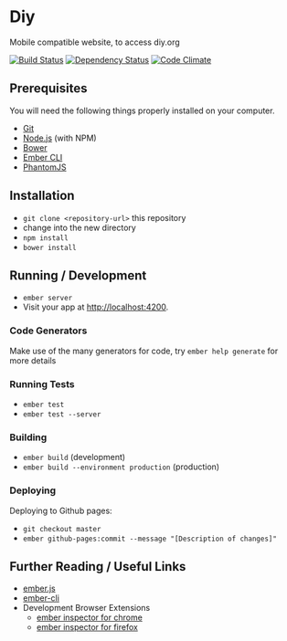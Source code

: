 # Diy

Mobile compatible website, to access diy.org

[![Build Status](https://travis-ci.org/Br3nda/diy.svg?branch=master)](https://travis-ci.org/Br3nda/diy)
[![Dependency Status](https://gemnasium.com/Br3nda/diy.svg)](https://gemnasium.com/Br3nda/diy)
[![Code Climate](https://codeclimate.com/github/Br3nda/diy/badges/gpa.svg)](https://codeclimate.com/github/Br3nda/diy)

## Prerequisites

You will need the following things properly installed on your computer.

* [Git](http://git-scm.com/)
* [Node.js](http://nodejs.org/) (with NPM)
* [Bower](http://bower.io/)
* [Ember CLI](http://www.ember-cli.com/)
* [PhantomJS](http://phantomjs.org/)

## Installation

* `git clone <repository-url>` this repository
* change into the new directory
* `npm install`
* `bower install`

## Running / Development

* `ember server`
* Visit your app at [http://localhost:4200](http://localhost:4200).

### Code Generators

Make use of the many generators for code, try `ember help generate` for more details

### Running Tests

* `ember test`
* `ember test --server`

### Building

* `ember build` (development)
* `ember build --environment production` (production)

### Deploying

Deploying to Github pages:
* `git checkout master`
* `ember github-pages:commit --message "[Description of changes]"`


## Further Reading / Useful Links

* [ember.js](http://emberjs.com/)
* [ember-cli](http://www.ember-cli.com/)
* Development Browser Extensions
  * [ember inspector for chrome](https://chrome.google.com/webstore/detail/ember-inspector/bmdblncegkenkacieihfhpjfppoconhi)
  * [ember inspector for firefox](https://addons.mozilla.org/en-US/firefox/addon/ember-inspector/)


